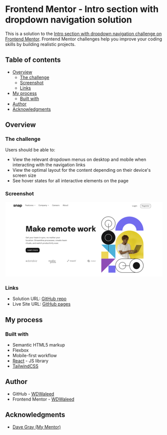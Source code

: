 # Frontend Mentor - Intro section with dropdown navigation solution

This is a solution to the [Intro section with dropdown navigation challenge on Frontend Mentor](https://www.frontendmentor.io/challenges/intro-section-with-dropdown-navigation-ryaPetHE5). Frontend Mentor challenges help you improve your coding skills by building realistic projects. 

## Table of contents

- [Overview](#overview)
  - [The challenge](#the-challenge)
  - [Screenshot](#screenshot)
  - [Links](#links)
- [My process](#my-process)
  - [Built with](#built-with)
- [Author](#author)
- [Acknowledgments](#acknowledgments)

## Overview

### The challenge

Users should be able to:

- View the relevant dropdown menus on desktop and mobile when interacting with the navigation links
- View the optimal layout for the content depending on their device's screen size
- See hover states for all interactive elements on the page



### Screenshot

![Screenshot](public/images/Screenshot%202023-09-27%20at%2015-37-43%20Intro%20Section%20With%20Dropdown%20Navigation.png)

### Links

- Solution URL: [GitHub repo](https://wdwaleed.github.io/Intro-Section-With-Dropdown-Navigation-Frontend-Mentor/)
- Live Site URL: [GitHub pages](https://github.com/WDWaleed/Intro-Section-With-Dropdown-Navigation-Frontend-Mentor)

## My process

### Built with

- Semantic HTML5 markup
- Flexbox
- Mobile-first workflow
- [React](https://reactjs.org/) - JS library
- [TailwindCSS](https://tailwindcss.com/)

## Author

- GitHub - [WDWaleed](https://github.com/WDWaleed)
- Frontend Mentor - [WDWaleed](https://www.frontendmentor.io/profile/WDWaleed)

## Acknowledgments

- [Dave Gray (My Mentor)](https://www.youtube.com/@DaveGrayTeachesCode)